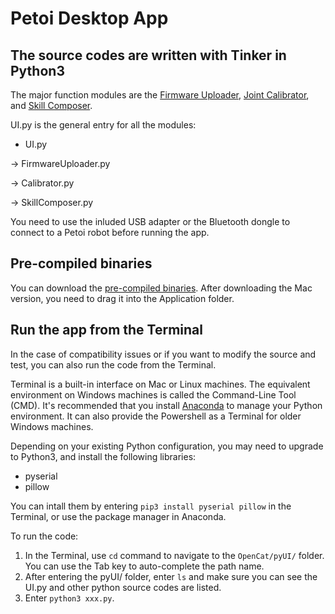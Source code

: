 # Petoi Desktop App 
## The source codes are written with Tinker in Python3 

The major function modules are the [Firmware Uploader](https://docs.petoi.com/desktop-app/firmware-uploader), [Joint Calibrator](https://docs.petoi.com/desktop-app/calibrator), and [Skill Composer](https://docs.petoi.com/desktop-app/skill-composer). 

UI.py is the general entry for all the modules:

- UI.py

-> FirmwareUploader.py

-> Calibrator.py

-> SkillComposer.py

You need to use the inluded USB adapter or the Bluetooth dongle to connect to a Petoi robot before running the app. 

## Pre-compiled binaries
You can download the [pre-compiled binaries](https://tn2lsjcal7.larksuite.com/drive/folder/fldusfMtqRB7pzw1eHYFJ7oR15G).
After downloading the Mac version, you need to drag it into the Application folder. 

## Run the app from the Terminal 
In the case of compatibility issues or if you want to modify the source and test, you can also run the code from the Terminal. 

Terminal is a built-in interface on Mac or Linux machines. The equivalent environment on Windows machines is called the Command-Line Tool (CMD). 
It's recommended that you install [Anaconda](https://www.anaconda.com/) to manage your Python environment. It can also provide the Powershell as a Terminal for older Windows machines. 

Depending on your existing Python configuration, you may need to upgrade to Python3, and install the following libraries:

- pyserial
- pillow

You can intall them by entering ```pip3 install pyserial pillow``` in the Terminal, or use the package manager in Anaconda. 

To run the code:
1. In the Terminal, use ```cd``` command to navigate to the ```OpenCat/pyUI/``` folder. You can use the Tab key to auto-complete the path name. 
2. After entering the pyUI/ folder, enter ```ls``` and make sure you can see the UI.py and other python source codes are listed. 
3. Enter ```python3 xxx.py```.


